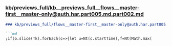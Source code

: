 ### kb/previews_full/kb__previews_full__flows__master-first__master-only@auth.har.part005.md.part002.md

```md
### kb/previews_full/flows__master-first__master-only@auth.har.part005.md (part 002)

```md
;if(o.slice(Tk).forEach(c=>{let u=Nt(c.startTime),f=Nt(Math.max(
```

```

```
